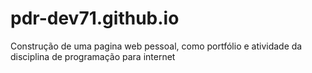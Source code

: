# pdr-dev71.github.io
Construção de uma pagina web pessoal, como portfólio e atividade da disciplina de programação para internet
